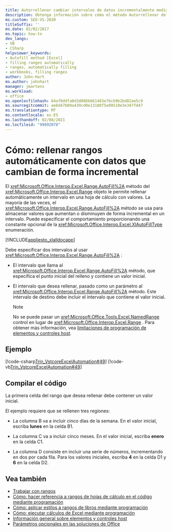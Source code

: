 ```yaml
---
title: Autorrellenar cambiar intervalos de datos incrementalmente mediante programación
description: Obtenga información sobre cómo el método Autorrellenar del objeto Range le permite rellenar un rango en una hoja de cálculo con valores automáticamente.
ms.custom: SEO-VS-2020
titleSuffix: ''
ms.date: 02/02/2017
ms.topic: how-to
dev_langs:
- VB
- CSharp
helpviewer_keywords:
- Autofill method [Excel]
- filling ranges automatically
- ranges, automatically filling
- workbooks, filling ranges
author: John-Hart
ms.author: johnhart
manager: jmartens
ms.workload:
- office
ms.openlocfilehash: 64af8ddfa0d3d086b661483e76cb9b2bd82ae5c9
ms.sourcegitcommit: ae6d47b09a439cd0e13180f5e89510e3e347fd47
ms.translationtype: MT
ms.contentlocale: es-ES
ms.lasthandoff: 02/08/2021
ms.locfileid: "99892078"
---
```

# <a name="how-to-programmatically-automatically-fill-ranges-with-incrementally-changing-data"></a>Cómo: rellenar rangos automáticamente con datos que cambian de forma incremental
  El <xref:Microsoft.Office.Interop.Excel.Range.AutoFill%2A> método del <xref:Microsoft.Office.Interop.Excel.Range> objeto le permite rellenar automáticamente un intervalo en una hoja de cálculo con valores. La mayoría de las veces, el <xref:Microsoft.Office.Interop.Excel.Range.AutoFill%2A> método se usa para almacenar valores que aumentan o disminuyen de forma incremental en un intervalo. Puede especificar el comportamiento proporcionando una constante opcional de la <xref:Microsoft.Office.Interop.Excel.XlAutoFillType> enumeración.

 [!INCLUDE[appliesto_xlalldocapp](../vsto/includes/appliesto-xlalldocapp-md.md)]

 Debe especificar dos intervalos al usar <xref:Microsoft.Office.Interop.Excel.Range.AutoFill%2A> :

- El intervalo que llama al <xref:Microsoft.Office.Interop.Excel.Range.AutoFill%2A> método, que especifica el punto inicial del relleno y contiene un valor inicial.

- El intervalo que desea rellenar, pasado como un parámetro al <xref:Microsoft.Office.Interop.Excel.Range.AutoFill%2A> método. Este intervalo de destino debe incluir el intervalo que contiene el valor inicial.

    > [!NOTE]
    > No se puede pasar un <xref:Microsoft.Office.Tools.Excel.NamedRange> control en lugar de <xref:Microsoft.Office.Interop.Excel.Range> . Para obtener más información, vea [limitaciones de programación de elementos y controles host](../vsto/programmatic-limitations-of-host-items-and-host-controls.md).

## <a name="example"></a>Ejemplo
 [!code-csharp[Trin_VstcoreExcelAutomation#49](../vsto/codesnippet/CSharp/Trin_VstcoreExcelAutomationCS/Sheet1.cs#49)]
 [!code-vb[Trin_VstcoreExcelAutomation#49](../vsto/codesnippet/VisualBasic/Trin_VstcoreExcelAutomation/Sheet1.vb#49)]

## <a name="compile-the-code"></a>Compilar el código
 La primera celda del rango que desea rellenar debe contener un valor inicial.

 El ejemplo requiere que se rellenen tres regiones:

- La columna B va a incluir cinco días de la semana. En el valor inicial, escriba **lunes** en la celda B1.

- La columna C va a incluir cinco meses. En el valor inicial, escriba **enero** en la celda C1.

- La columna D consiste en incluir una serie de números, incrementando en dos por cada fila. Para los valores iniciales, escriba **4** en la celda D1 y **6** en la celda D2.

## <a name="see-also"></a>Vea también
- [Trabajar con rangos](../vsto/working-with-ranges.md)
- [Cómo: hacer referencia a rangos de hojas de cálculo en el código mediante programación](../vsto/how-to-programmatically-refer-to-worksheet-ranges-in-code.md)
- [Cómo: aplicar estilos a rangos de libros mediante programación](../vsto/how-to-programmatically-apply-styles-to-ranges-in-workbooks.md)
- [Cómo: ejecutar cálculos de Excel mediante programación](../vsto/how-to-programmatically-run-excel-calculations-programmatically.md)
- [Información general sobre elementos y controles host](../vsto/host-items-and-host-controls-overview.md)
- [Parámetros opcionales en las soluciones de Office](../vsto/optional-parameters-in-office-solutions.md)
